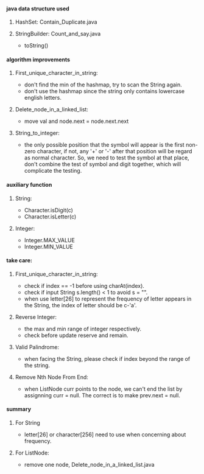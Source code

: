 #### java data structure used
1.  HashSet: Contain_Duplicate.java

2.  StringBuilder: Count_and_say.java
     - toString()

#### algorithm improvements
1. First_unique_character_in_string:
   - don't find the min of the hashmap, try to scan the String again.
   - don't use the hashmap since the string only contains lowercase english letters.

2. Delete_node_in_a_linked_list:
    - move val and node.next = node.next.next

2. String_to_integer:
    - the only possible position that the symbol will appear is the first non-zero character, if not, any '+' or '-' after that position will be regard as normal character. So, we need to test the symbol at that place, don't combine the test of symbol and digit together, which will complicate the testing.


#### auxiliary function
1. String:
    - Character.isDigit(c)
    - Character.isLetter(c)

2. Integer:
    - Integer.MAX_VALUE
    - Integer.MIN_VALUE


#### take care:
1. First_unique_character_in_string:
    - check if index == -1 before using charAt(index).
    - check if input String s.length() < 1 to avoid s = "".
    - when use letter[26] to represent the frequency of letter appears in the String, the index of letter should be c-'a'.

2. Reverse Integer:
    - the max and min range of integer respectively.
    - check before update reserve and remain.


3. Valid Palindrome:
   - when facing the String, please check if index beyond the range of the string.

4. Remove Nth Node From End:
    - when ListNode curr points to the node, we can't end the list by assignning curr = null. The correct is to make prev.next = null. 


#### summary
1. For String
    - letter[26] or character[256] need to use when concerning about frequency.

2. For ListNode:
    - remove one node, Delete_node_in_a_linked_list.java